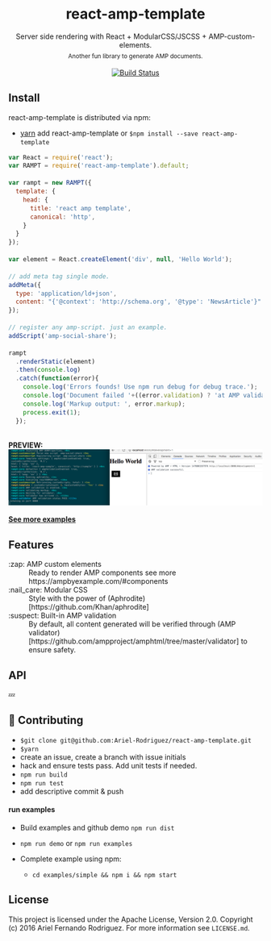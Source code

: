 <div align="center">
  <h1><strong>react-amp-template</strong></h1>
  <div align="center">Server side rendering with React + ModularCSS/JSCSS + AMP-custom-elements.</div>
  <sub>Another fun library to generate AMP documents.</sub>
</div>

<br />

<div align="center">
  <!-- Build Status -->
  <a href="https://travis-ci.org/Ariel-Rodriguez/react-amp-template">
    <img src="https://travis-ci.org/Ariel-Rodriguez/react-amp-template.svg?branch=master" alt="Build Status" />
  </a>
</div>


## Install

react-amp-template is distributed via npm:
- [yarn](https://yarnpkg.com/en/docs/install) add react-amp-template or `$npm install --save react-amp-template`


```javascript
var React = require('react');
var RAMPT = require('react-amp-template').default;

var rampt = new RAMPT({
  template: {
    head: {
      title: 'react amp template',
      canonical: 'http',
    }
  }
});

var element = React.createElement('div', null, 'Hello World');

// add meta tag single mode.
addMeta({
  type: 'application/ld+json',
  content: "{'@context': 'http://schema.org', '@type': 'NewsArticle'}"
});

// register any amp-script. just an example.
addScript('amp-social-share');

rampt
  .renderStatic(element)
  .then(console.log)
  .catch(function(error){
    console.log('Errors founds! Use npm run debug for debug trace.');
    console.log('Document failed '+((error.validation) ? 'at AMP validations.' : 'at internal rendering.'));
    console.log('Markup output: ', error.markup);
    process.exit(1);
  });
```
<br />
<div align="left">
<strong>PREVIEW:</strong>
</div>
<img src="https://raw.githubusercontent.com/Ariel-Rodriguez/react-amp-template/master/docs/images/demo-output.png" alt="react-amp-template demo output" align="center" />
<br />

#### [See more examples](https://github.com/Ariel-Rodriguez/react-amp-template/tree/master/examples)

## Features
<dl>
  <dt>:zap: AMP custom elements</dt>
  <dd>Ready to render AMP components see more https://ampbyexample.com/#components</dd>
  <dt>:nail_care: Modular CSS</dt>
  <dd>Style with the power of (Aphrodite)[https://github.com/Khan/aphrodite]</dd>
  <dt>:suspect: Built-in AMP validation</dt>
  <dd>By default, all content generated will be verified through (AMP validator)[https://github.com/ampproject/amphtml/tree/master/validator] to ensure safety.</dd>
</dl>

## API
:zzz:



## :penguin: Contributing

- `$git clone git@github.com:Ariel-Rodriguez/react-amp-template.git`
- ```$yarn```
- create an issue, create a branch with issue initials
- hack and ensure tests pass. Add unit tests if needed.
- ```npm run build```
- ```npm run test```
- add descriptive commit & push

#### run examples
- Build examples and github demo `npm run dist`
- `npm run demo` or `npm run examples`

- Complete example using npm:
  - `cd examples/simple && npm i && npm start`


## License

This project is licensed under the Apache License, Version 2.0. Copyright (c) 2016 Ariel Fernando Rodriguez. For more information see `LICENSE.md`.
